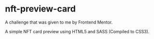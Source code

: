 # nft-preview-card
A challenge that was given to me by Frontend Mentor.

A simple NFT card preview using HTML5 and SASS (Compiled to CSS3).
